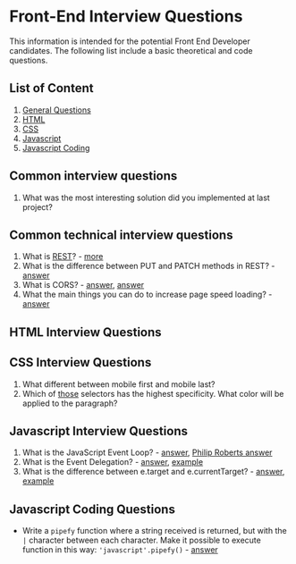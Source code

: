 # Front-End Interview Questions
This information is intended for the potential Front End Developer candidates.
The following list include a basic theoretical and code questions. 

## List of Content
1. [General Questions](#general-interview-questions)
1. [HTML](#html-interview-questions)
1. [CSS](#css-interview-questions)
1. [Javascript](#javascript-interview-questions)
1. [Javascript Coding](#javascript-coding-questions)

## Common interview questions
1. What was the most interesting solution did you implemented at last project? 

## Common technical interview questions
1. What is [REST](http://www.restapitutorial.com/)? - [more](http://restcookbook.com/)
1. What is the difference between PUT and PATCH methods in REST? - [answer](https://stackoverflow.com/questions/21660791/what-is-the-main-difference-between-patch-and-put-request)
1. What is CORS? - [answer](https://www.maxcdn.com/one/visual-glossary/cors/), [answer](https://developer.mozilla.org/en-US/docs/Web/HTTP/Access_control_CORS)
1. What the main things you can do to increase page speed loading? - [answer](https://www.crazyegg.com/blog/speed-up-your-website/)

## HTML Interview Questions

## CSS Interview Questions
1. What different between mobile first and mobile last?
1. Which of [those](https://jsfiddle.net/thisman/9o8s2bdk/) selectors has the highest specificity. What color will be applied to the paragraph?

## Javascript Interview Questions
1. What is the JavaScript Event Loop? - [answer](http://altitudelabs.com/blog/what-is-the-javascript-event-loop/), [Philip Roberts answer](https://www.youtube.com/watch?v=8aGhZQkoFbQ&t=1244s)
1. What is the Event Delegation? - [answer](https://davidwalsh.name/event-delegate), [example](https://jsfiddle.net/thisman/h2eqfsx6/)
1. What is the difference between e.target and e.currentTarget? - [answer](https://developer.mozilla.org/en-US/docs/Web/API/Event/currentTarget), [example](https://jsfiddle.net/thisman/gkdeocd6/)

## Javascript Coding Questions
* Write a `pipefy` function where a string received is returned, but with the `|` character between each character. Make it possible to execute function in this way: `'javascript'.pipefy()` - [answer](https://jsfiddle.net/thisman/6ynaf3ot/)